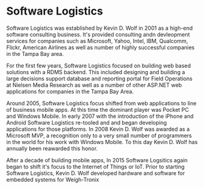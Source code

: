 # Software Logistics

Software Logistics was established by Kevin D. Wolf in 2001 as a high-end software consulting business. It's provided
consulting andn devleopment services for companies such as Microsoft, Yahoo, Intel, IBM, Qualcomm, Flickr, American Airlines 
as well as number of highly successful companies in the Tampa Bay area.

For the first few years, Software Logistics focused on building web based solutions with a RDMS backend.  This included designing and 
building a large decisions support database and reporting portal for Field Operations at Nielsen Media Research as well as a
number of other ASP.NET web applications for companies in the Tampa Bay Area.

Around 2005, Software Logistics focus shifted from web applications to line of business mobile apps.  At this time the dominant player was 
Pocket PC and Windows Mobile.  In early 2007 with the introduction of the iPhone and Android Software Logistics re-tooled and 
and began developing applications for those platforms.  In 2008 Kevin D. Wolf was awarded as a Microsoft MVP, a recognition only 
to a very small number of programmers in the world for his work with Windows Mobile. To this day Kevin D. Wolf has annually been 
reawarded this honor.

After a decade of building mobile apps, In 2015 Software Logsitics again began to shift it's focus to the Internet of Things or IoT.
Prior to starting Software Logistics, Kevin D. Wolf developed hardware and software for embedded systems for Weigh-Tronix



